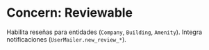 # Concern: Reviewable

Habilita reseñas para entidades (`Company`, `Building`, `Amenity`). Integra notificaciones (`UserMailer.new_review_*`).

